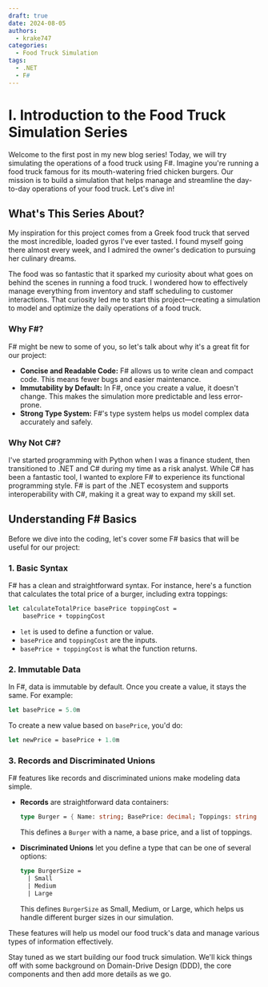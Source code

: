 ```yaml
---
draft: true 
date: 2024-08-05
authors:
  - krake747
categories:
  - Food Truck Simulation
tags:
  - .NET
  - F#
---
```


# **I.** Introduction to the Food Truck Simulation Series

Welcome to the first post in my new blog series! Today, we will try simulating the operations of a food truck using F#. Imagine you're running a food truck famous for its mouth-watering fried chicken burgers. Our mission is to build a simulation that helps manage and streamline the day-to-day operations of your food truck. Let's dive in!

<!-- more -->

## What's This Series About?

My inspiration for this project comes from a Greek food truck that served the most incredible, loaded gyros I've ever tasted. I found myself going there almost every week, and I admired the owner's dedication to pursuing her culinary dreams.

The food was so fantastic that it sparked my curiosity about what goes on behind the scenes in running a food truck. I wondered how to effectively manage everything from inventory and staff scheduling to customer interactions. That curiosity led me to start this project—creating a simulation to model and optimize the daily operations of a food truck.

### Why F#?

F# might be new to some of you, so let's talk about why it's a great fit for our project:

- **Concise and Readable Code:** F# allows us to write clean and compact code. This means fewer bugs and easier maintenance.
- **Immutability by Default:** In F#, once you create a value, it doesn't change. This makes the simulation more predictable and less error-prone.
- **Strong Type System:** F#'s type system helps us model complex data accurately and safely.

### Why Not C#?

I've started programming with Python when I was a finance student, then transitioned to .NET and C# during my time as a risk analyst. While C# has been a fantastic tool, I wanted to explore F# to experience its functional programming style. F# is part of the .NET ecosystem and supports interoperability with C#, making it a great way to expand my skill set.

## Understanding F# Basics

Before we dive into the coding, let's cover some F# basics that will be useful for our project:

### 1. **Basic Syntax**

F# has a clean and straightforward syntax. For instance, here's a function that calculates the total price of a burger, including extra toppings:

```fsharp
let calculateTotalPrice basePrice toppingCost =
    basePrice + toppingCost
```

- `let` is used to define a function or value.
- `basePrice` and `toppingCost` are the inputs.
- `basePrice + toppingCost` is what the function returns.

### 2. **Immutable Data**

In F#, data is immutable by default. Once you create a value, it stays the same. For example:

```fsharp
let basePrice = 5.0m
```

To create a new value based on `basePrice`, you'd do:

```fsharp
let newPrice = basePrice + 1.0m
```

### 3. **Records and Discriminated Unions**

F# features like records and discriminated unions make modeling data simple.

- **Records** are straightforward data containers:

  ```fsharp
  type Burger = { Name: string; BasePrice: decimal; Toppings: string list }
  ```

  This defines a `Burger` with a name, a base price, and a list of toppings.

- **Discriminated Unions** let you define a type that can be one of several options:

  ```fsharp
  type BurgerSize =
    | Small
    | Medium
    | Large
  ```

  This defines `BurgerSize` as Small, Medium, or Large, which helps us handle different burger sizes in our simulation.

These features will help us model our food truck's data and manage various types of information effectively.

Stay tuned as we start building our food truck simulation. We'll kick things off with some background on Domain-Drive Design (DDD), the core components and then add more details as we go.
